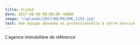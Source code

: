 ```yaml
---
title: slide3
date: 2017-08-09 00:00:00 +0000
image: "/uploads/2017/08/09/IMG_1153.jpg"
text: Une équipe dévouée et professionnelle à votre service
---
```



L'agence immobilière de référence